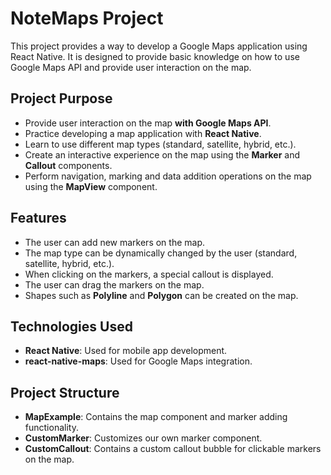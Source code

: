 # NoteMaps Project

This project provides a way to develop a Google Maps application using React Native. It is designed to provide basic knowledge on how to use Google Maps API and provide user interaction on the map.

## Project Purpose

- Provide user interaction on the map **with Google Maps API**.
- Practice developing a map application with **React Native**.
- Learn to use different map types (standard, satellite, hybrid, etc.).
- Create an interactive experience on the map using the **Marker** and **Callout** components.
- Perform navigation, marking and data addition operations on the map using the **MapView** component.

## Features

- The user can add new markers on the map.
- The map type can be dynamically changed by the user (standard, satellite, hybrid, etc.).
- When clicking on the markers, a special callout is displayed.
- The user can drag the markers on the map.
- Shapes such as **Polyline** and **Polygon** can be created on the map.

## Technologies Used

- **React Native**: Used for mobile app development.
- **react-native-maps**: Used for Google Maps integration.

## Project Structure

- **MapExample**: Contains the map component and marker adding functionality.
- **CustomMarker**: Customizes our own marker component.
- **CustomCallout**: Contains a custom callout bubble for clickable markers on the map.

